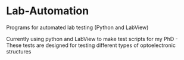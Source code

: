 # Lab-Automation
Programs for automated lab testing (Python and LabView) 

Currently using python and LabView to make test scripts for my PhD - These tests are designed for testing different types of optoelectronic structures 

